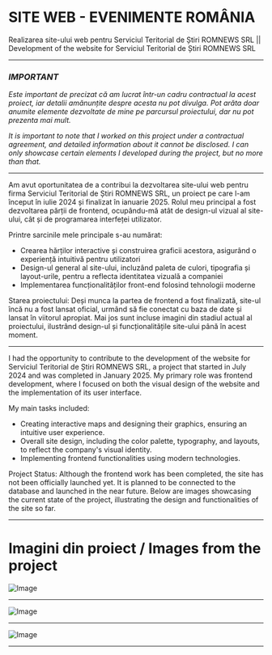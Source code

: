 # SITE WEB - EVENIMENTE ROMÂNIA 
Realizarea site-ului web pentru Serviciul Teritorial de Știri ROMNEWS SRL   ||   Development of the website for Serviciul Teritorial de Știri ROMNEWS SRL

*******************************************************
### *IMPORTANT*
*Este important de precizat că am lucrat într-un cadru contractual la acest proiect, iar detalii amănunțite despre acesta nu pot divulga. Pot arăta doar anumite elemente dezvoltate de mine pe parcursul proiectului, dar nu pot prezenta mai mult.*

*It is important to note that I worked on this project under a contractual agreement, and detailed information about it cannot be disclosed. I can only showcase certain elements I developed during the project, but no more than that.*
*******************************************************

Am avut oportunitatea de a contribui la dezvoltarea site-ului web pentru firma Serviciul Teritorial de Știri ROMNEWS SRL, un proiect pe care l-am început în iulie 2024 și finalizat în ianuarie 2025. Rolul meu principal a fost dezvoltarea părții de frontend, ocupându-mă atât de design-ul vizual al site-ului, cât și de programarea interfeței utilizator.

Printre sarcinile mele principale s-au numărat:
- Crearea hărților interactive și construirea graficii acestora, asigurând o experiență intuitivă pentru utilizatori
- Design-ul general al site-ului, incluzând paleta de culori, tipografia și layout-urile, pentru a reflecta identitatea vizuală a companiei
- Implementarea funcționalităților front-end folosind tehnologii moderne

Starea proiectului: Deși munca la partea de frontend a fost finalizată, site-ul încă nu a fost lansat oficial, urmând să fie conectat cu baza de date și lansat în viitorul apropiat.
Mai jos sunt incluse imagini din stadiul actual al proiectului, ilustrând design-ul și funcționalitățile site-ului până în acest moment.

*************************************************************************

I had the opportunity to contribute to the development of the website for Serviciul Teritorial de Știri ROMNEWS SRL, a project that started in July 2024 and was completed in January 2025. My primary role was frontend development, where I focused on both the visual design of the website and the implementation of its user interface.

My main tasks included:
- Creating interactive maps and designing their graphics, ensuring an intuitive user experience.
- Overall site design, including the color palette, typography, and layouts, to reflect the company's visual identity.
- Implementing frontend functionalities using modern technologies.

Project Status: Although the frontend work has been completed, the site has not been officially launched yet. It is planned to be connected to the database and launched in the near future.
Below are images showcasing the current state of the project, illustrating the design and functionalities of the site so far.

************************************************************************

# Imagini din proiect / Images from the project
![Image](https://github.com/user-attachments/assets/ad509fb1-43db-4038-ace8-1b1b75d44842)
************************************************************************
![Image](https://github.com/user-attachments/assets/133321a9-f251-4020-ba71-804170f67b28)
************************************************************************
![Image](https://github.com/user-attachments/assets/e7dd2901-2955-4f9d-8773-64de563198da)

---
